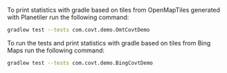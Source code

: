 

To print statistics with gradle based on tiles from OpenMapTiles generated with Planetiler
run the following command:  
```bash
gradlew test --tests com.covt.demo.OmtCovtDemo
```

To run the tests and print statistics with gradle based on tiles from Bing Maps run the following command:
```bash
gradlew test --tests com.covt.demo.BingCovtDemo
```